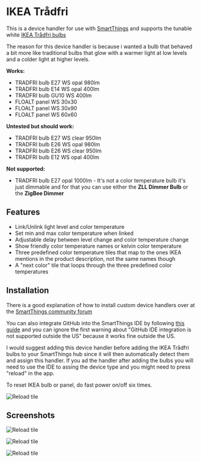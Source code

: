 # IKEA Trådfri
This is a device handler for use with [SmartThings](https://www.smartthings.com/) and supports the tunable white [IKEA Trådfri bulbs](http://www.ikea.com/us/en/search/?query=tradfri)

The reason for this device handler is because i wanted a bulb that behaved a bit more like traditional bulbs that glow with a warmer light at low levels and a colder light at higher levels.

**Works:**
- TRADFRI bulb E27 WS opal 980lm
- TRADFRI bulb E14 WS opal 400lm
- TRADFRI bulb GU10 WS 400lm
- FLOALT panel WS 30x30
- FLOALT panel WS 30x90
- FLOALT panel WS 60x60

**Untested but should work:**
- TRADFRI bulb E27 WS clear 950lm
- TRADFRI bulb E26 WS opal 980lm
- TRADFRI bulb E26 WS clear 950lm
- TRADFRI bulb E12 WS opal 400lm


**Not supported:**
- TRADFRI bulb E27 opal 1000lm - It's not a color temperature bulb it's just dimmable and for that you can use either the **ZLL Dimmer Bulb** or the **ZigBee Dimmer**

## Features
- Link/Unlink light level and color temperature
- Set min and max color temperature when linked
- Adjustable delay between level change and color temperature change
- Show friendly color temperature names or kelvin color temperature
- Three predefined color temperature tiles that map to the ones IKEA mentions in the product description, not the same names though
- A "next color" tile that loops through the three predefined color temperatures

## Installation
There is a good explanation of how to install custom device handlers over at the [SmartThings community forum](https://community.smartthings.com/t/ikea-tradfri/59229/189)

You can also integrate GitHub into the SmartThings IDE by following [this guide](http://docs.smartthings.com/en/latest/tools-and-ide/github-integration.html) and you can ignore the first warning about "GitHub IDE integration is not supported outside the US" because it works fine outside the US.

I would suggest adding this device handler before adding the IKEA Trådfri bulbs to your SmartThings hub since it will then automatically detect them and assign this handler. If you ad the handler after adding the bulbs you will need to use the IDE to assing the device type and you might need to press "reload" in the app.

To reset IKEA bulb or panel, do fast power on/off six times.

![Reload tile](https://github.com/edvaldeysteinsson/IKEA-Tradfri/blob/master/images/01.png)

## Screenshots
![Reload tile](https://github.com/edvaldeysteinsson/IKEA-Tradfri/blob/master/images/02.png)

![Reload tile](https://github.com/edvaldeysteinsson/IKEA-Tradfri/blob/master/images/03.png)

![Reload tile](https://github.com/edvaldeysteinsson/IKEA-Tradfri/blob/master/images/04.png)
